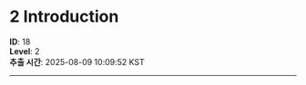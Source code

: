# 2 Introduction

**ID**: 18  
**Level**: 2  
**추출 시간**: 2025-08-09 10:09:52 KST

---

<!-- 내용 추출 실패: start_pos=1028, end_pos=985 -->

